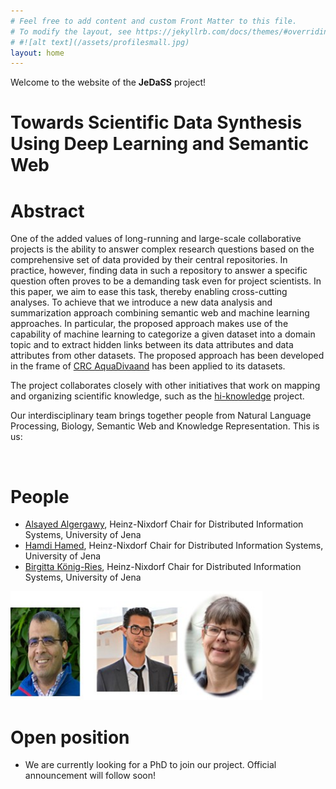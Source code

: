 ```yaml
---
# Feel free to add content and custom Front Matter to this file.
# To modify the layout, see https://jekyllrb.com/docs/themes/#overriding-theme-defaults
# #![alt text](/assets/profilesmall.jpg)  
layout: home
---
```



Welcome to the website of the **JeDaSS** project! 

# Towards Scientific Data Synthesis Using Deep Learning and Semantic Web

# Abstract
One of the added values of long-running and large-scale collaborative projects is the ability to answer complex research questions based on the comprehensive set of data provided by their central repositories. In practice, however, finding data in such a repository to answer a specific question often proves to be a demanding task even for project scientists. In this paper, we aim to ease this task, thereby enabling cross-cutting analyses. To achieve that we introduce a new data analysis and summarization approach combining semantic web and machine learning approaches. In particular, the proposed approach makes use of the capability of machine learning to categorize a given dataset into a domain topic and to extract hidden links between its data attributes and data attributes from other datasets. The proposed approach has been developed in the frame of [CRC AquaDivaand](http://www.aquadiva.uni-jena.de/) has been applied to its datasets.

The project collaborates closely with other initiatives that work on mapping and organizing scientific knowledge, such as the [hi-knowledge](https://hi-knowledge.org/) project.

Our interdisciplinary team brings together people from Natural Language Processing, Biology, Semantic Web and Knowledge Representation. This is us:


<br/>

# People
* [Alsayed Algergawy](https://fusion.cs.uni-jena.de/fusion/members/alsayed-algergawy/), Heinz-Nixdorf  Chair for Distributed Information Systems, University of Jena
* [Hamdi Hamed](https://fusion.cs.uni-jena.de/fusion/members/hamdi-Hamed/), Heinz-Nixdorf  Chair for Distributed Information Systems, University of Jena
* [Birgitta König-Ries](https://fusion.cs.uni-jena.de/fusion/members/birgitta-konig-ries/), Heinz-Nixdorf  Chair for Distributed Information Systems, University of Jena

<img style="margin-left: auto; margin-right: auto; width: 80%" src="assets/theteam.jpg">
<br/>

# Open position

* We are currently looking for a PhD to join our project. Official announcement will follow soon!




<!--
### News
**23 Sep 2020**:
-->
<!-- This is a comment in markdown -->

